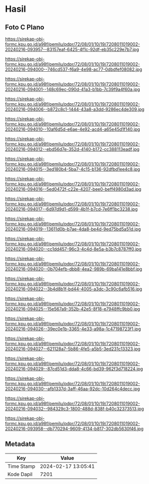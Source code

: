 # Hasil

## Foto C Plano

https://sirekap-obj-formc.kpu.go.id/a98f/pemilu/pdpr/72/08/01/10/19/7208011019002-20240216-093957--83157eaf-6425-4f1c-92df-eb35c229e7b7.jpg

https://sirekap-obj-formc.kpu.go.id/a98f/pemilu/pdpr/72/08/01/10/19/7208011019002-20240216-094000--746cd537-f6a9-4e98-ac77-0dbdfef08082.jpg

https://sirekap-obj-formc.kpu.go.id/a98f/pemilu/pdpr/72/08/01/10/19/7208011019002-20240216-094001--148c69ec-090d-41a3-b1bb-7c39f9a4f60a.jpg

https://sirekap-obj-formc.kpu.go.id/a98f/pemilu/pdpr/72/08/01/10/19/7208011019002-20240216-094006--b872c8c1-1444-43a8-a3dd-9286ec4de309.jpg

https://sirekap-obj-formc.kpu.go.id/a98f/pemilu/pdpr/72/08/01/10/19/7208011019002-20240216-094010--10af6d5d-e6ae-4e92-acd4-a65e45d1f140.jpg

https://sirekap-obj-formc.kpu.go.id/a98f/pemilu/pdpr/72/08/01/10/19/7208011019002-20240216-094012--ebd56d7e-352d-4140-b172-cc388113eadf.jpg

https://sirekap-obj-formc.kpu.go.id/a98f/pemilu/pdpr/72/08/01/10/19/7208011019002-20240216-094015--3ed180b4-5ba7-4c15-b136-92dfbd1ee4c8.jpg

https://sirekap-obj-formc.kpu.go.id/a98f/pemilu/pdpr/72/08/01/10/19/7208011019002-20240216-094016--5ed0472f-c22e-4207-bee0-beff4980d3ad.jpg

https://sirekap-obj-formc.kpu.go.id/a98f/pemilu/pdpr/72/08/01/10/19/7208011019002-20240216-094017--6d97d9d1-d599-4b1f-b7cd-7e6ff1bc3238.jpg

https://sirekap-obj-formc.kpu.go.id/a98f/pemilu/pdpr/72/08/01/10/19/7208011019002-20240216-094019--13611d0b-b7ae-4da8-be4d-9ed75bd5a51d.jpg

https://sirekap-obj-formc.kpu.go.id/a98f/pemilu/pdpr/72/08/01/10/19/7208011019002-20240216-094020--cc1dd457-96c3-4c4d-8e5a-b3b7c8787ff0.jpg

https://sirekap-obj-formc.kpu.go.id/a98f/pemilu/pdpr/72/08/01/10/19/7208011019002-20240216-094020--0b704efb-dbb8-4ea2-989b-69ba141e8bbf.jpg

https://sirekap-obj-formc.kpu.go.id/a98f/pemilu/pdpr/72/08/01/10/19/7208011019002-20240216-094022--3b4d8b1f-bd44-4005-a3dc-3c90c6afb516.jpg

https://sirekap-obj-formc.kpu.go.id/a98f/pemilu/pdpr/72/08/01/10/19/7208011019002-20240216-094025--15e567a9-352b-42e5-8f18-e7948ffc9bb0.jpg

https://sirekap-obj-formc.kpu.go.id/a98f/pemilu/pdpr/72/08/01/10/19/7208011019002-20240216-094026--39ec0e1b-3365-4e33-a98a-1c47198723f1.jpg

https://sirekap-obj-formc.kpu.go.id/a98f/pemilu/pdpr/72/08/01/10/19/7208011019002-20240216-094027--621128a7-5b86-4fe5-a5b5-3ed231c13323.jpg

https://sirekap-obj-formc.kpu.go.id/a98f/pemilu/pdpr/72/08/01/10/19/7208011019002-20240216-094029--87cd51d3-dda8-4c66-bd39-962f3d718224.jpg

https://sirekap-obj-formc.kpu.go.id/a98f/pemilu/pdpr/72/08/01/10/19/7208011019002-20240216-094030--afb1337d-3aff-46aa-92dc-10d264c4decc.jpg

https://sirekap-obj-formc.kpu.go.id/a98f/pemilu/pdpr/72/08/01/10/19/7208011019002-20240216-094032--984329c3-1800-488d-838f-b40c32373513.jpg

https://sirekap-obj-formc.kpu.go.id/a98f/pemilu/pdpr/72/08/01/10/19/7208011019002-20240216-093958--db770294-9609-4134-b817-302db5630f46.jpg


## Metadata

| Key        | Value               |
| ---------- | ------------------- |
| Time Stamp | 2024-02-17 13:05:41 |
| Kode Dapil | 7201                |



